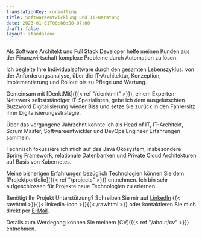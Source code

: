 ```yaml
---
translationKey: consulting
title: Softwareentwicklung und IT-Beratung
date: 2023-01-01T08:00:00-07:00
draft: false
layout: standalone
---
```


Als Software Architekt und Full Stack Developer helfe meinen Kunden aus der Finanzwirtschaft komplexe Probleme durch Automation zu lösen. 

Ich begleite Ihre Individualsoftware durch den gesamten Lebenszyklus: von der Anforderungsanalyse, über die IT-Architektur, Konzeption, Implementierung und Rollout bis zu Pflege und Wartung.

Gemeinsam mit [DenktMit]({{< ref "/denktmit" >}}), einem Experten-Netzwerk selbstständiger IT-Spezialisten, gebe ich dem ausgelutschten Buzzword Digitalisierung wieder Biss und setze Sie zurück in den Fahrersitz ihrer Digitalisierungsstrategie.

Über das vergangene Jahrzehnt konnte ich als Head of IT, IT-Architekt, Scrum Master, Softwareentwickler und DevOps Engineer Erfahrungen sammeln. 

Technisch fokussiere ich mich auf das Java Ökosystem, insbesondere Spring Framework, relationale Datenbanken und Private Cloud Architekturen auf Basis von Kubernetes. 

Meine bisherigen Erfahrungen bezüglich Technologien können Sie dem [Projektportfolio]({{< ref "/projects" >}}) entnehmen. Ich bin sehr aufgeschlossen für Projekte neue Technologien zu erlernen. 

Benötigt Ihr Projekt Unterstützung? Schreiben Sie mir auf [LinkedIn](https://www.linkedin.com/in/dmalolepszy) {{< rawhtml >}}<a href="https://www.linkedin.com/in/dmalolepszy" style="text-decoration: none">{{< linkedin-icon >}}</a>{{< /rawhtml >}} oder kontaktieren Sie mich direkt per [E-Mail](mailto:kontakt@dmalo.de).

Details zum Werdegang können Sie meinem [CV]({{< ref "/about/cv" >}}) entnehmen.
